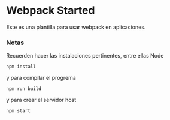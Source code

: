 # Webpack Started


Este es una plantilla para usar webpack en aplicaciones.

### Notas
Recuerden hacer las instalaciones pertinentes, entre ellas Node
```
npm install
```
y para compilar el progrema
```
npm run build
```
y para crear el servidor host
```
npm start
```


